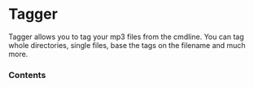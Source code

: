 # Tagger

Tagger allows you to tag your mp3 files from the cmdline.
You can tag whole directories, single files, base the tags on the filename and much more.

### Contents


